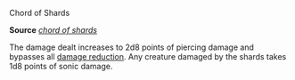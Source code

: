 Chord of Shards

**Source** [_chord of shards_](/pathfinderRPG/prd/ultimateMagic/spells/chordOfShards.html#_chord-of-shards)

The damage dealt increases to 2d8 points of piercing damage and bypasses all [damage reduction](/pathfinderRPG/prd/monsters/universalMonsterRules.html#_damage-reduction). Any creature damaged by the shards takes 1d8 points of sonic damage.

